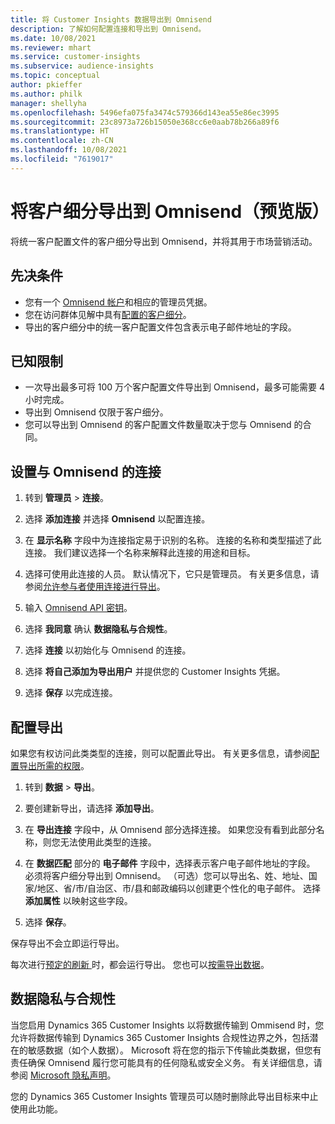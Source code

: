 ```yaml
---
title: 将 Customer Insights 数据导出到 Omnisend
description: 了解如何配置连接和导出到 Omnisend。
ms.date: 10/08/2021
ms.reviewer: mhart
ms.service: customer-insights
ms.subservice: audience-insights
ms.topic: conceptual
author: pkieffer
ms.author: philk
manager: shellyha
ms.openlocfilehash: 5496efa075fa3474c579366d143ea55e86ec3995
ms.sourcegitcommit: 23c8973a726b15050e368cc6e0aab78b266a89f6
ms.translationtype: HT
ms.contentlocale: zh-CN
ms.lasthandoff: 10/08/2021
ms.locfileid: "7619017"
---
```

# <a name="export-segments-to-omnisend-preview"></a>将客户细分导出到 Omnisend（预览版）

将统一客户配置文件的客户细分导出到 Omnisend，并将其用于市场营销活动。

## <a name="prerequisites"></a>先决条件

-   您有一个 [Omnisend 帐户](https://www.omnisend.com/)和相应的管理员凭据。
-   您在访问群体见解中具有[配置的客户细分](segments.md)。
-   导出的客户细分中的统一客户配置文件包含表示电子邮件地址的字段。

## <a name="known-limitations"></a>已知限制

- 一次导出最多可将 100 万个客户配置文件导出到 Omnisend，最多可能需要 4 小时完成。
- 导出到 Omnisend 仅限于客户细分。
- 您可以导出到 Omnisend 的客户配置文件数量取决于您与 Omnisend 的合同。

## <a name="set-up-connection-to-omnisend"></a>设置与 Omnisend 的连接

1. 转到 **管理员** > **连接**。

1. 选择 **添加连接** 并选择 **Omnisend** 以配置连接。

1. 在 **显示名称** 字段中为连接指定易于识别的名称。 连接的名称和类型描述了此连接。 我们建议选择一个名称来解释此连接的用途和目标。

1. 选择可使用此连接的人员。 默认情况下，它只是管理员。 有关更多信息，请参阅[允许参与者使用连接进行导出](connections.md#allow-contributors-to-use-a-connection-for-exports)。

1. 输入 [Omnisend API 密钥](https://support.omnisend.com/en/articles/1061890-generating-api-key)。

1. 选择 **我同意** 确认 **数据隐私与合规性**。

1. 选择 **连接** 以初始化与 Omnisend 的连接。

1. 选择 **将自己添加为导出用户** 并提供您的 Customer Insights 凭据。

1. 选择 **保存** 以完成连接。

## <a name="configure-an-export"></a>配置导出

如果您有权访问此类类型的连接，则可以配置此导出。 有关更多信息，请参阅[配置导出所需的权限](export-destinations.md#set-up-a-new-export)。

1. 转到 **数据** > **导出**。

1. 要创建新导出，请选择 **添加导出**。

1. 在 **导出连接** 字段中，从 Omnisend 部分选择连接。 如果您没有看到此部分名称，则您无法使用此类型的连接。

1. 在 **数据匹配** 部分的 **电子邮件** 字段中，选择表示客户电子邮件地址的字段。 必须将客户细分导出到 Omnisend。 （可选）您可以导出名、姓、地址、国家/地区、省/市/自治区、市/县和邮政编码以创建更个性化的电子邮件。 选择 **添加属性** 以映射这些字段。

1. 选择 **保存**。

保存导出不会立即运行导出。

每次进行[预定的刷新 ](system.md#schedule-tab)时，都会运行导出。 您也可以[按需导出数据](export-destinations.md#run-exports-on-demand)。 


## <a name="data-privacy-and-compliance"></a>数据隐私与合规性

当您启用 Dynamics 365 Customer Insights 以将数据传输到 Ommisend 时，您允许将数据传输到 Dynamics 365 Customer Insights 合规性边界之外，包括潜在的敏感数据（如个人数据）。 Microsoft 将在您的指示下传输此类数据，但您有责任确保 Omnisend 履行您可能具有的任何隐私或安全义务。 有关详细信息，请参阅 [Microsoft 隐私声明](https://go.microsoft.com/fwlink/?linkid=396732)。

您的 Dynamics 365 Customer Insights 管理员可以随时删除此导出目标来中止使用此功能。
